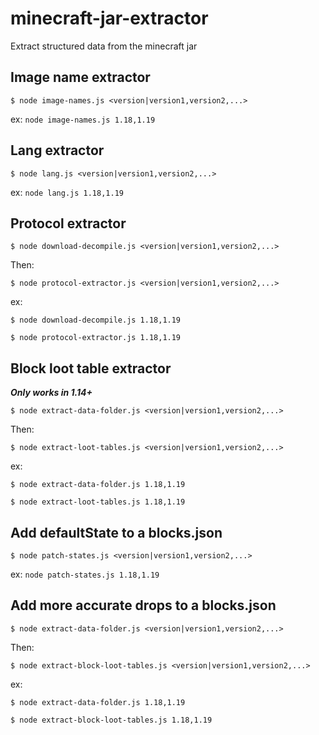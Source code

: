 # minecraft-jar-extractor

Extract structured data from the minecraft jar

## Image name extractor

```text
$ node image-names.js <version|version1,version2,...>
```

ex: `node image-names.js 1.18,1.19`

## Lang extractor

```text
$ node lang.js <version|version1,version2,...>
```

ex: `node lang.js 1.18,1.19`

## Protocol extractor

```text
$ node download-decompile.js <version|version1,version2,...>
```

Then:

```text
$ node protocol-extractor.js <version|version1,version2,...>
```

ex:

`$ node download-decompile.js 1.18,1.19`

`$ node protocol-extractor.js 1.18,1.19`

## Block loot table extractor

**_Only works in 1.14+_**

```text
$ node extract-data-folder.js <version|version1,version2,...>
```

Then:

```text
$ node extract-loot-tables.js <version|version1,version2,...>
```

ex:

`$ node extract-data-folder.js 1.18,1.19`

`$ node extract-loot-tables.js 1.18,1.19`

## Add defaultState to a blocks.json

```text
$ node patch-states.js <version|version1,version2,...>
```

ex: `node patch-states.js 1.18,1.19`

## Add more accurate drops to a blocks.json

```text
$ node extract-data-folder.js <version|version1,version2,...>
```

Then:

```text
$ node extract-block-loot-tables.js <version|version1,version2,...>
```

ex:

`$ node extract-data-folder.js 1.18,1.19`

`$ node extract-block-loot-tables.js 1.18,1.19`
